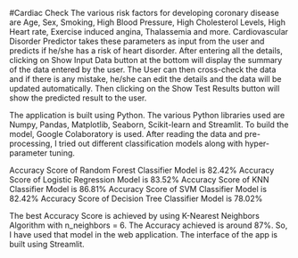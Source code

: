 #Cardiac Check
The various risk factors for developing coronary disease are Age, Sex, Smoking, High Blood Pressure, High Cholesterol Levels, High Heart rate, Exercise induced angina, Thalassemia and more. Cardiovascular Disorder Predictor takes these parameters as input from the user and predicts if he/she has a risk of heart disorder. After entering all the details, clicking on Show Input Data button at the bottom will display the summary of the data entered by the user. The User can then cross-check the data and if there is any mistake, he/she can edit the details and the data will be updated automatically. Then clicking on the Show Test Results button will show the predicted result to the user.

The application is built using Python. The various Python libraries used are Numpy, Pandas, Matplotlib, Seaborn, Scikit-learn and Streamlit. To build the model, Google Colaboratory is used. After reading the data and pre-processing, I tried out different classification models along with hyper-parameter tuning.

Accuracy Score of Random Forest Classifier Model is 82.42%
Accuracy Score of Logistic Regression Model is 83.52%
Accuracy Score of KNN Classifier Model is 86.81%
Accuracy Score of SVM Classifier Model is 82.42%
Accuracy Score of Decision Tree Classifier Model is 78.02%

The best Accuracy Score is achieved by using K-Nearest Neighbors Algorithm with n_neighbors = 6. The Accuracy achieved is around 87%. So, I have used that model in the web application. The interface of the app is built using Streamlit.
